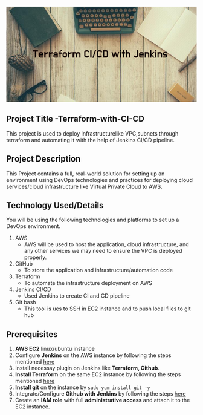 ![This is an image](https://github.com/tanuj888/Terraform-with-CI-CD/blob/main/Terraform.png)

## Project Title -Terraform-with-CI-CD
This project is used to deploy Infrastructurelike VPC,subnets through terraform and automating it with the help of Jenkins CI/CD pipeline.
## Project Description
This Project contains a full, real-world solution for setting up an environment using DevOps technologies and practices for deploying cloud services/cloud infrastructure like Virtual Private Cloud to AWS.
## Technology Used/Details
You will be using the following technologies and platforms to set up a DevOps environment.
1. AWS 
   - AWS will be used to host the application, cloud infrastructure, and any other services we may need to ensure the VPC is deployed properly.
2. GitHub
   - To store the application and infrastructure/automation code
3. Terraform
   - To automate the infrastructure deployment on AWS 
4. Jenkins CI/CD
    - Used Jenkins  to create CI and CD pipeline
5. Git bash
    - This tool is ues to SSH in EC2 instance and to push local files to git hub

## Prerequisites
1. **AWS EC2** linux/ubuntu instance
2. Configure **Jenkins** on the AWS instance by following the steps mentioned [here](https://www.jenkins.io/doc/tutorials/tutorial-for-installing-jenkins-on-AWS/)
3. Install necessay plugin on Jenkins like **Terraform, Github**.
4. **Install Terraform** on the same EC2 instance by following the steps mentioned [here](https://learn.hashicorp.com/tutorials/terraform/install-cli)
5. **Install git** on the instance by `sudo yum install git -y`
6. Integrate/Configure **Github with Jenkins** by following the steps [here](https://www.blazemeter.com/blog/how-to-integrate-your-github-repository-to-your-jenkins-project)
7. Create an **IAM role** with full **administrative access** and attach it to the EC2 instance.

